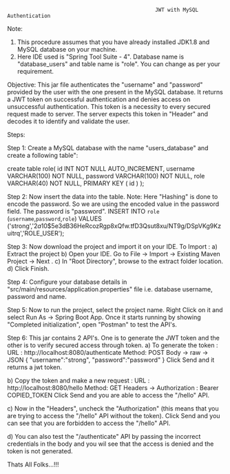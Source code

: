                                                     JWT with MySQL Authentication

Note: 
1) This procedure assumes that you have already installed JDK1.8 and MySQL database on your machine.
2) Here IDE used is "Spring Tool Suite - 4". Database name is "database_users" and table name is "role". You can change as per your requirement.

Objective: This jar file authenticates the "username" and "password" provided by the user with the one present in the MySQL database. It returns a JWT token on successful authentication and denies access on unsuccessful authentication.
This token is a necessity to every secured request made to server. The server expects this token in "Header" and decodes it to identify and validate the user.

Steps:

Step 1: Create a MySQL database with the name "users_database" and create a following table":

create table role(
   id INT NOT NULL AUTO_INCREMENT,
   username VARCHAR(100) NOT NULL,
   password VARCHAR(100) NOT NULL,
   role VARCHAR(40) NOT NULL,
   PRIMARY KEY ( id )
);

Step 2: Now insert the data into the table.
Note: Here "Hashing" is done to encode the password. So we are using the encoded value in the password field. The password is "password".
INSERT INTO `role` (`username`,`password`,`role`) VALUES ('strong','$2a$10$5e3dB36HeRcozRgp8xQfw.tfD3Qsut8xu/NT9g/DSpVKg9Kzuitrq','ROLE_USER');

Step 3: Now download the project and import it on your IDE.
To Import :
a) Extract the project
b) Open your IDE. Go to File ->  Import -> Existing Maven Project -> Next .
c) In "Root Directory", browse to the extract folder location.
d) Click Finish.

Step 4: Configure your database details in "src/main/resources/application.properties" file i.e. database username, password and name.

Step 5: Now to run the project, select the project name. Right Click on it and select Run As -> Spring Boot App.
Once it starts running by showing "Completed initialization", open "Postman" to test the API's.

Step 6:
This jar contains 2 API's. One is to generate the JWT token and the other is to verify secured access through token.
a) To generate the token :
URL : http://localhost:8080/authenticate
Method: POST
Body -> raw -> JSON
{
	"username":"strong",
	"password":"password"
}
Click Send and it returns a jwt token.

b) Copy the token and make a new request :
URL : http://localhost:8080/hello
Method: GET
Headers -> Authorization : Bearer COPIED_TOKEN
Click Send and you are able to access the "/hello" API.

c) Now in the "Headers", uncheck the "Authorization" (this means that you are trying to access the "/hello" API without the token). 
Click Send and you can see that you are forbidden to access the "/hello" API.

d) You can also test the "/authenticate" API by passing the incorrect credentials in the body and you wil see that the access is denied and the token is not generated.


Thats All Folks...!!!
